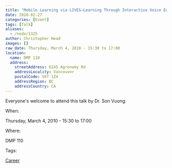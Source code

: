 ```yaml
---
title: "Mobile Learning via LIVES—Learning Through Interactive Voice Educational System"
date: 2010-02-27
categories: [Event]
tags: [Talk]
aliases:
  - /node/1325
author: Christopher Head
images: []
raw_date: Thursday, March 4, 2010 - 15:30 to 17:00
location:
  name: DMP 110
  address:
    streetAddress: 6245 Agronomy Rd
    addressLocality: Vancouver
    postalCode: V6T 1Z4
    addressRegion: BC
    addressCountry: CA
---
```


Everyone's welcome to attend this talk by Dr. Son Vuong.

When: 

Thursday, March 4, 2010 - 15:30 to 17:00

Where: 

DMP 110

Tags: 

[Career](/career)
